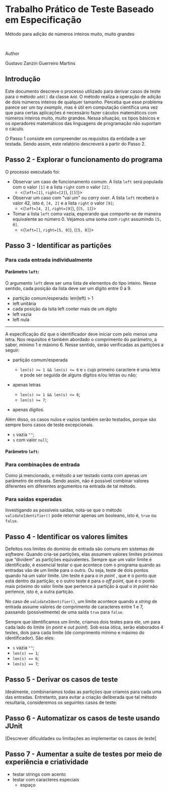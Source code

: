 # Trabalho Prático de Teste Baseado em Especificação

Método para adição de números inteiros muito, muito grandes

<br>

Author

Gustavo Zanzin Guerreiro Martins


## Introdução

Este documento descreve o processo utilizado para derivar casos de teste para o método `add()` da classe `Add`. O método realiza a operação de adição de dois números inteiros de qualquer tamanho. Perceba que esse problema parece ser um _toy example_, mas é útil em computação científica uma vez que para certas aplicações é necessário fazer cáculos matemáticos com números inteiros muito, muito grandes. Nessa situação, os tipos básicos e os operadores matemáticos das linguagens de programação não suportam o cáculo.

O Passo 1 consiste em compreender os requisitos da entidade a ser testada. Sendo assim, este relatório descreverá a partir do Passo 2.


## Passo 2 - Explorar o funcionamento do programa

O processo executado foi:

- Observar um caso de funcionamento comum. A lista `left` será populada com o valor `[1]` e a lista `right` com o valor `[2]`;
    - <(`left=[1]`, `right=[2]`), (`[3]`)>
- Observar um caso com "vai um" ou _carry over_. A lista `left` receberá o valor 42, isto é, `[4, 2]` e a lista `right` o valor `[9]`;
    - <(`left=[4, 2]`, `right=[9]`), (`[5, 1]`)>
- Tomar a lista `left` como vazia, esperando que comporte-se de maneira equivalente ao número 0. Vejamos uma soma com `right` assumindo `[5, 0]`.
    - <(`left=[]`, `right=[5, 0]`), (`[5, 0]`)>


## Passo 3 - Identificar as partições

### Para cada entrada individualmente

#### Parâmetro `left`:

O argumento `left` deve ser uma lista de elementos do tipo inteiro. Nesse sentido, cada posição da lista deve ser um dígito entre 0 a 9.


- partição comum/esperada: len(left) > 1
- left unitária
- cada posição da lsita left conter mais de um dígito
- left vazia
- left nula


---
A especificação diz que o identificador deve iniciar com pelo menos uma letra. Nos requisitos é também abordado o comprimento do parâmetro, a saber, mínimo 1 e máximo 6. Nesse sentido, serão verificadas as partições a seguir:

- partição comum/esperada
    -  `len(s) >= 1 && len(s) <= 6` e `s` cujo primeiro caractere é uma letra e pode ser seguida de alguns dígitos e/ou letras ou não;

- apenas letras
    - `len(s) >= 1 && len(s) <= 6`;
    - `len(s) >= 7`;

- apenas dígitos.
 
Além disso, os casos nulos e vazios também serão testados, porque são sempre bons casos de teste excepcionais.

- `s` vazia `""`;
- `s` com valor `null`;


#### Parâmetro `left`:





### Para combinações de entrada

Como já mencionado, o método a ser testado conta com apenas um parâmetro de entrada. Sendo assim, não é possível combinar valores diferentes em diferentes argumentos na entrada de tal método.

### Para saídas esperadas

Investigando as possíveis saídas, nota-se que o método `validateIdentifier()` pode retornar apenas um booleano, isto é, `true` ou `false`.

## Passo 4 - Identificar os valores limites

Defeitos nos limites do domínio de entrada são comuns em sistemas de _software_. Quando cria-se partições, elas assumem valores limites próximos que “dividem” as partições equivalentes. Sempre que um valor limite é identificado, é essencial testar o que acontece com o programa quando as entradas vão de um limite para o outro. Ou seja, teste de dois pontos quando há um valor limite. Um teste é para o _in point_ , que é o ponto que está dentro da partição; e o outro teste é para o _off point_, que é o ponto mais próximo do valor limite que pertence à partição à qual o _in point_ não pertence, isto é, a outra partição.

No caso de `validateIdentifier()`, um limite acontece quando a _string_ de entrada assume valores de comprimento de caracteres entre 1 e 7, passando (possivelmente) de uma saída `true` para `false`.

Sempre que identificamos um limite, criamos dois testes para ele, um para cada lado do limite (_in point_ e _out point_). Sob essa ótica, serão elaborados 4 testes, dois para cada limite (de comprimento mínimo e máximo do identificador). São eles:

- `s` vazia `""`;
- `len(s) == 1`;
- `len(s) == 6`;
- `len(s) == 7`;


## Passo 5 - Derivar os casos de teste

Idealmente, combinaríamos todas as partições que criamos para cada uma das entradas. Entretanto, para evitar a criação deliberada que tal método resultaria, consideremos os seguintes casos de teste:

## Passo 6 - Automatizar os casos de teste usando JUnit
[Descrever dificuldades ou limitações ao implementar os casos de teste]

## Passo 7 - Aumentar a suíte de testes por meio de experiência e criatividade
- testar strings com acento
- testar com caracteres especiais
    - espaço